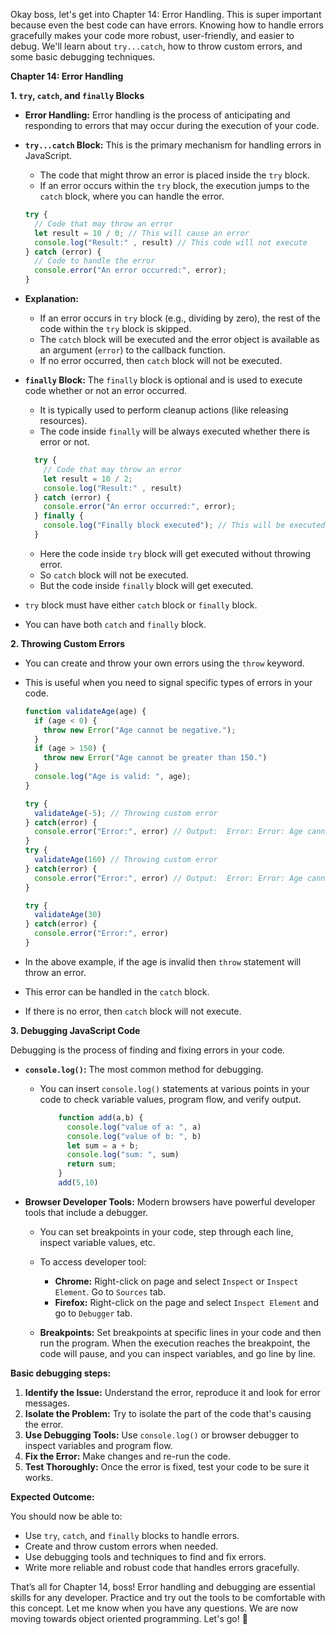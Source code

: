 Okay boss, let's get into Chapter 14: Error Handling. This is super important because even the best code can have errors. Knowing how to handle errors gracefully makes your code more robust, user-friendly, and easier to debug. We'll learn about `try...catch`, how to throw custom errors, and some basic debugging techniques.

**Chapter 14: Error Handling**

**1. `try`, `catch`, and `finally` Blocks**

*   **Error Handling:** Error handling is the process of anticipating and responding to errors that may occur during the execution of your code.
*   **`try...catch` Block:** This is the primary mechanism for handling errors in JavaScript.
    *   The code that might throw an error is placed inside the `try` block.
    *   If an error occurs within the `try` block, the execution jumps to the `catch` block, where you can handle the error.

    ```javascript
    try {
      // Code that may throw an error
      let result = 10 / 0; // This will cause an error
      console.log("Result:" , result) // This code will not execute
    } catch (error) {
      // Code to handle the error
      console.error("An error occurred:", error);
    }
    ```

*   **Explanation:**
    *   If an error occurs in `try` block (e.g., dividing by zero), the rest of the code within the `try` block is skipped.
    *   The `catch` block will be executed and the error object is available as an argument (`error`) to the callback function.
    *  If no error occurred, then `catch` block will not be executed.

*   **`finally` Block:** The `finally` block is optional and is used to execute code whether or not an error occurred.
    *   It is typically used to perform cleanup actions (like releasing resources).
    *   The code inside `finally` will be always executed whether there is error or not.

    ```javascript
      try {
        // Code that may throw an error
        let result = 10 / 2;
        console.log("Result:" , result)
      } catch (error) {
        console.error("An error occurred:", error);
      } finally {
        console.log("Finally block executed"); // This will be executed even if error occur or not.
      }
      ```
     *  Here the code inside `try` block will get executed without throwing error.
     *   So `catch` block will not be executed.
     *   But the code inside `finally` block will get executed.

*   `try` block must have either `catch` block or `finally` block.
*   You can have both `catch` and `finally` block.

**2. Throwing Custom Errors**

*   You can create and throw your own errors using the `throw` keyword.
*   This is useful when you need to signal specific types of errors in your code.

    ```javascript
    function validateAge(age) {
      if (age < 0) {
        throw new Error("Age cannot be negative.");
      }
      if (age > 150) {
        throw new Error("Age cannot be greater than 150.")
      }
      console.log("Age is valid: ", age);
    }

    try {
      validateAge(-5); // Throwing custom error
    } catch(error) {
      console.error("Error:", error) // Output:  Error: Error: Age cannot be negative.
    }
    try {
      validateAge(160) // Throwing custom error
    } catch(error) {
      console.error("Error:", error) // Output:  Error: Error: Age cannot be greater than 150.
    }

    try {
      validateAge(30)
    } catch(error) {
      console.error("Error:", error)
    }
    ```

*   In the above example, if the age is invalid then `throw` statement will throw an error.
*   This error can be handled in the `catch` block.
*   If there is no error, then `catch` block will not execute.

**3. Debugging JavaScript Code**

Debugging is the process of finding and fixing errors in your code.

*   **`console.log()`:** The most common method for debugging.
    *   You can insert `console.log()` statements at various points in your code to check variable values, program flow, and verify output.

        ```javascript
            function add(a,b) {
              console.log("value of a: ", a)
              console.log("value of b: ", b)
              let sum = a + b;
              console.log("sum: ", sum)
              return sum;
            }
            add(5,10)
        ```

*   **Browser Developer Tools:** Modern browsers have powerful developer tools that include a debugger.
    *   You can set breakpoints in your code, step through each line, inspect variable values, etc.
    *   To access developer tool:
         *  **Chrome:** Right-click on page and select `Inspect` or `Inspect Element`. Go to `Sources` tab.
         *  **Firefox:** Right-click on the page and select `Inspect Element` and go to `Debugger` tab.

    *   **Breakpoints:** Set breakpoints at specific lines in your code and then run the program. When the execution reaches the breakpoint, the code will pause, and you can inspect variables, and go line by line.

**Basic debugging steps:**

1.  **Identify the Issue:** Understand the error, reproduce it and look for error messages.
2.  **Isolate the Problem:** Try to isolate the part of the code that's causing the error.
3.  **Use Debugging Tools:** Use `console.log()` or browser debugger to inspect variables and program flow.
4.  **Fix the Error:** Make changes and re-run the code.
5.  **Test Thoroughly:** Once the error is fixed, test your code to be sure it works.

**Expected Outcome:**

You should now be able to:

*   Use `try`, `catch`, and `finally` blocks to handle errors.
*   Create and throw custom errors when needed.
*   Use debugging tools and techniques to find and fix errors.
*  Write more reliable and robust code that handles errors gracefully.

That’s all for Chapter 14, boss! Error handling and debugging are essential skills for any developer. Practice and try out the tools to be comfortable with this concept. Let me know when you have any questions. We are now moving towards object oriented programming. Let's go! 🚀
